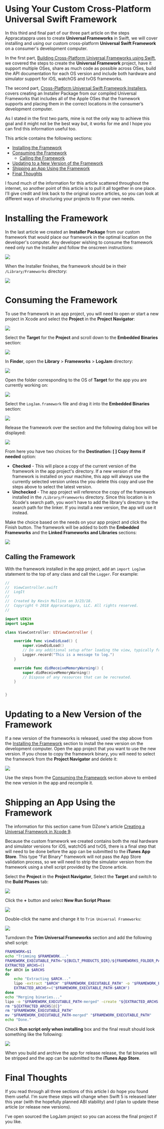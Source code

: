 # Using Your Custom Cross-Platform Universal Swift Framework

In this third and final part of our three part article on the steps Appracatappra uses to create **Universal Frameworks** in Swift, we will cover installing and using our custom cross-platform **Universal Swift Framework** on a consumer's development computer.

In the first part, [Building Cross-Platform Universal Frameworks using Swift](http://appracatappra.com/2018/03/building-cross-platform-universal-frameworks-using-swift/), we covered the steps to create the **Universal Framework** project, have it support multiple OSes, share as much code as possible across OSes, build the API documentation for each OS version and include both hardware and simulator support for iOS, watchOS and tvOS frameworks.

The second part, [Cross-Platform Universal Swift Framework Installers](http://appracatappra.com/2018/03/cross-platform-universal-swift-framework-installers/), covers creating an Installer Package from our compiled Universal Frameworks that includes all of the Apple OSes that the framework supports and placing them in the correct locations in the consumer’s development computer.

As I stated in the first two parts, mine is not the only way to achieve this goal and it might not be the best way but, it works for me and I hope you can find this information useful too.

This article contains the following sections:

* [Installing the Framework](#Installing-the-Framework)
* [Consuming the Framework](#Consuming-the-Framework)
	* [Calling the Framework](#Calling-the-Framework) 
* [Updating to a New Version of the Framework](#Updating-to-a-New-Version-of-the-Framework)
* [Shipping an App Using the Framework](#Shipping-an-App-Using-the-Framework)
* [Final Thoughts](#Final-Thoughts)

I found much of the information for this article scattered throughout the internet, so another point of this article is to pull it all together in one place. I’ll give credit and link back to the original source articles, so you can look at different ways of structuring your projects to fit your own needs.

<a name="Installing-the-Framework"></a>
# Installing the Framework

In the last article we created an **Installer Package** from our custom framework that would place our framework in the optimal location on the developer's computer. Any developer wishing to consume the framework need only run the Installer and follow the onscreen instructions:

![](Images/Use01.png)

When the Installer finishes, the framework should be in their `/Library/Frameworks` directory:

![](Images/Use02.png)

<a name="Consuming-the-Framework"></a>
# Consuming the Framework

To use the framework in an app project, you will need to open or start a new project in Xcode and select the **Project** in the **Project Navigator**:

![](Images/Use03.png)

Select the **Target** for the **Project** and scroll down to the **Embedded Binaries** section: 

![](Images/Use04.png)

In **Finder**, open the **Library** > **Frameworks** > **LogJam** directory:

![](Images/Use05.png)

Open the folder corresponding to the OS of **Target** for the app you are currently working on:

![](Images/Use06.png)

Select the `LogJam.framework` file and drag it into the **Embedded Binaries** section:

![](Images/Use07.png)

Release the framework over the section and the following dialog box will be displayed:

![](Images/Use08.png)

From here you have two choices for the **Destination: [ ] Copy items if needed** option:

* **Checked** - This will place a copy of the current version of the framework in the app project's directory. If a new version of the framework is installed on your machine, this app will always use the currently selected version unless the you delete this copy and use the steps above to select the latest version.
* **Unchecked** - The app project will reference the copy of the framework installed in the `/Library/Frameworks` directory. Since this location is in Xcode's search path, you won't have to add the library's directory to the search path for the linker. If you install a new version, the app will use it instead.

Make the choice based on the needs on your app project and click the Finish button. The framework will be added to both the **Embedded Frameworks** and the **Linked Frameworks and Libraries** sections:

![](Images/Use09.png)

<a name="Calling-the-Framework"></a>
## Calling the Framework

With the framework installed in the app project, add an `import LogJam` statement to the top of any class and call the `Logger`. For example:

```swift
//
//  ViewController.swift
//  LogIt
//
//  Created by Kevin Mullins on 3/23/18.
//  Copyright © 2018 Appracatappra, LLC. All rights reserved.
//

import UIKit
import LogJam

class ViewController: UIViewController {

    override func viewDidLoad() {
        super.viewDidLoad()
        // Do any additional setup after loading the view, typically from a nib.
        Logger.record("This is a message to log.")
    }

    override func didReceiveMemoryWarning() {
        super.didReceiveMemoryWarning()
        // Dispose of any resources that can be recreated.
    }


}
```

<a name="Updating-to-a-New-Version-of-the-Framework"></a>
# Updating to a New Version of the Framework

If a new version of the frameworks is released, used the step above from the [Installing the Framework](#Installing-the-Framework) section to install the new version on the development computer. Open the app project that you want to use the new version. If you chose to copy the framework binary, you will need to select the framework from the **Project Navigator** and delete it:

![](Images/Use09A.png)

Use the steps from the [Consuming the Framework](#Consuming-the-Framework) section above to embed the new version in the app and recompile it.

<a name="Shipping-an-App-Using-the-Framework"></a>
# Shipping an App Using the Framework

The information for this section came from DZone's article [Creating a Universal Framework in Xcode 9](https://dzone.com/articles/creating-a-universal-framework-in-xcode-9).

Because the custom framework we created contains both the real hardware and simulator versions for iOS, watchOS and tvOS, there is a final step that will need to be done before the app can be submitted to the **iTunes App Store**. This type "Fat Binary" framework will not pass the App Store validation process, so we will need to strip the simulator version from the framework using a shell script provided by the Dzone article.

Select the **Project** in the **Project Navigator**, Select the **Target** and switch to the **Build Phases** tab:

![](Images/Use10.png)

Click the **+** button and select **New Run Script Phase**:

![](Images/Use11.png)

Double-click the name and change it to `Trim Universal Frameworks`:

![](Images/Use12.png)

Turndown the **Trim Universal Frameworks** section and add the following shell script:

```sh
FRAMEWORK=$1
echo "Trimming $FRAMEWORK..."
FRAMEWORK_EXECUTABLE_PATH="${BUILT_PRODUCTS_DIR}/${FRAMEWORKS_FOLDER_PATH}/$FRAMEWORK.framework/$FRAMEWORK"
EXTRACTED_ARCHS=()
for ARCH in $ARCHS
do
    echo "Extracting $ARCH..."
    lipo -extract "$ARCH" "$FRAMEWORK_EXECUTABLE_PATH" -o "$FRAMEWORK_EXECUTABLE_PATH-$ARCH"
    EXTRACTED_ARCHS+=("$FRAMEWORK_EXECUTABLE_PATH-$ARCH")
done
echo "Merging binaries..."
lipo -o "$FRAMEWORK_EXECUTABLE_PATH-merged" -create "${EXTRACTED_ARCHS[@]}"
rm "${EXTRACTED_ARCHS[@]}"
rm "$FRAMEWORK_EXECUTABLE_PATH"
mv "$FRAMEWORK_EXECUTABLE_PATH-merged" "$FRAMEWORK_EXECUTABLE_PATH"
echo "Done."
```

Check **Run script only when installing** box and the final result should look something like the following:

![](Images/Use13.png)

When you build and archive the app for release release, the fat binaries will be stripped and the app can be submitted to the **iTunes App Store**.

<a name="Final-Thoughts"></a>
# Final Thoughts

If you read through all three sections of this article I do hope you found them useful. I'm sure these steps will change when Swift 5 is released later this year (with the hopefully planned ABI stability) and I plan to update these article (or release new versions).

I've open sourced the LogJam project so you can access the final project if you like.